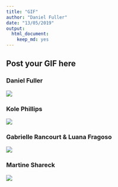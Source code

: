 ```yaml
---
title: "GIF"
author: "Daniel Fuller"
date: "13/05/2019"
output:
  html_document:
    keep_md: yes
---
```




## Post your GIF here

### Daniel Fuller

![](https://media.giphy.com/media/dJtoGmnupA00QaJitW/giphy.gif)

### Kole Phillips

![](https://media1.tenor.com/images/57220b682b69f73e2e5aa973085c183d/tenor.gif?itemid=13499233)


### Gabrielle Rancourt & Luana Fragoso 

![](https://gph.is/2cBI0eO)


### Martine Shareck
![](https://media.giphy.com/media/2L3eveDEgjNFC/giphy.gif)

